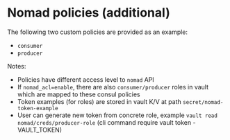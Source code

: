 # Nomad policies (additional)
The following two custom policies are provided as an example:
- `consumer`
- `producer`

Notes:
- Policies have different access level to `nomad` API
- If `nomad_acl=enable`, there are also `consumer/producer` roles in vault which are mapped to these consul policies
- Token examples (for roles) are stored in vault K/V at path `secret/nomad-token-example`
- User can generate new token from concrete role, example `vault read nomad/creds/producer-role` (cli command require vault token - VAULT_TOKEN)
